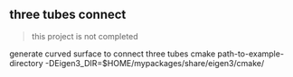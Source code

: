 ## three tubes connect
> this project is not completed

generate curved surface to connect three tubes
cmake path-to-example-directory -DEigen3_DIR=$HOME/mypackages/share/eigen3/cmake/
